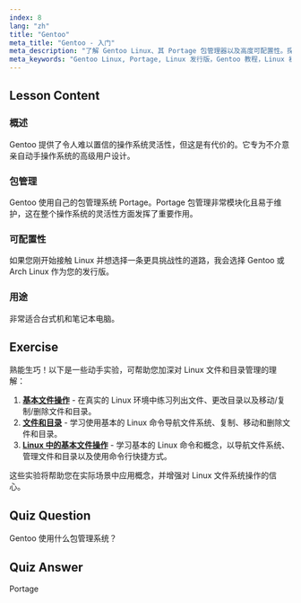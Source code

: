 ```yaml
---
index: 8
lang: "zh"
title: "Gentoo"
meta_title: "Gentoo - 入门"
meta_description: "了解 Gentoo Linux、其 Portage 包管理器以及高度可配置性。探索这个灵活的发行版是否适合您的高级 Linux 之旅。"
meta_keywords: "Gentoo Linux, Portage, Linux 发行版，Gentoo 教程，Linux 初学者，Linux 指南，Gentoo 可配置性"
---
```


## Lesson Content

### 概述

Gentoo 提供了令人难以置信的操作系统灵活性，但这是有代价的。它专为不介意亲自动手操作系统的高级用户设计。

### 包管理

Gentoo 使用自己的包管理系统 Portage。Portage 包管理非常模块化且易于维护，这在整个操作系统的灵活性方面发挥了重要作用。

### 可配置性

如果您刚开始接触 Linux 并想选择一条更具挑战性的道路，我会选择 Gentoo 或 Arch Linux 作为您的发行版。

### 用途

非常适合台式机和笔记本电脑。

## Exercise

熟能生巧！以下是一些动手实验，可帮助您加深对 Linux 文件和目录管理的理解：

1. **[基本文件操作](https://labex.io/zh/labs/linux-basic-files-operations-270248)** - 在真实的 Linux 环境中练习列出文件、更改目录以及移动/复制/删除文件和目录。
2. **[文件和目录](https://labex.io/zh/labs/linux-files-and-directories-270246)** - 学习使用基本的 Linux 命令导航文件系统、复制、移动和删除文件和目录。
3. **[Linux 中的基本文件操作](https://labex.io/zh/labs/linux-basic-file-operations-in-linux-18001)** - 学习基本的 Linux 命令和概念，以导航文件系统、管理文件和目录以及使用命令行快捷方式。

这些实验将帮助您在实际场景中应用概念，并增强对 Linux 文件系统操作的信心。

## Quiz Question

Gentoo 使用什么包管理系统？

## Quiz Answer

Portage
